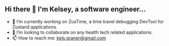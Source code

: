 ## Hi there 👋 I'm Kelsey, a software engineer...
<!--
**kels-graner/kels-graner** is a ✨ _special_ ✨ repository because its `README.md` (this file) appears on your GitHub profile.
-->

- 🔭 I’m currently working on ZusTime, a time travel debugging DevTool for Zustand applications.
- 👯 I’m looking to collaborate on any health tech related applications.
- 📫 How to reach me: kels.graner@gmail.com

